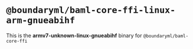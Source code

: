 # `@boundaryml/baml-core-ffi-linux-arm-gnueabihf`

This is the **armv7-unknown-linux-gnueabihf** binary for `@boundaryml/baml-core-ffi`
